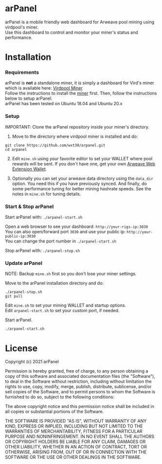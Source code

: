 # arPanel
arPanel is a mobile friendly web dashboard for Arweave pool mining using virdpool's miner.  
Use this dashboard to control and monitor your miner's status and performance.

# Installation

### Requirements
arPanel is **not** a standalone miner, it is simply a dashboard for Vird's miner which is available here: [Virdpool Miner](https://github.com/virdpool/miner)  
Follow the instructions to install the [miner](https://github.com/virdpool/miner) first. Then, follow the instructions below to setup arPanel.  
arPanel has been tested on Ubuntu 18.04 and Ubuntu 20.x

### Setup
IMPORTANT: Clone the arPanel repository inside your miner's directory.  
1) Move to the directory where virdpool miner is installed and do:  
```
git clone https://github.com/wxt30/arpanel.git
cd arpanel
```
2) Edit `mine.sh` using your favorite editor to set your WALLET where pool rewards will be sent. If you don't have one, get your own [Arweave Web Extension Wallet](https://docs.arweave.org/info/wallets/arweave-web-extension-wallet).

3) Optionally you can set your arweave data directory using the `data_dir` option. You need this if you have previously synced. And finally, do some performance tuning for better mining hashrate speeds. See the notes in `mine.sh` for tuning details.

### Start & Stop arPanel
Start arPanel with: `./arpanel-start.sh`  

Open a web browser to see your dashboard: `http://your-rigs-ip:3030`  
You can also open/forward port `3030` and use your public ip: `http://your-public-ip:3030`  
You can change the port number in `./arpanel-start.sh`  

Stop arPanel with: `./arpanel-stop.sh`

### Update arPanel
NOTE: Backup `mine.sh` first so you don't lose your miner settings.  

Move to the arPanel installation directory and do:
```
./arpanel-stop.sh
git pull
```
Edit `mine.sh` to set your mining WALLET and startup options.  
Edit `arpanel-start.sh` to set your custom port, if needed.  

Start arPanel.
```
./arpanel-start.sh
```

# License
Copyright (c) 2021 arPanel

Permission is hereby granted, free of charge, to any person obtaining a copy of this software and associated documentation files (the "Software"), to deal in the Software without restriction, including without limitation the rights to use, copy, modify, merge, publish, distribute, sublicense, and/or sell copies of the Software, and to permit persons to whom the Software is furnished to do so, subject to the following conditions:

The above copyright notice and this permission notice shall be included in all copies or substantial portions of the Software.

THE SOFTWARE IS PROVIDED "AS IS", WITHOUT WARRANTY OF ANY KIND, EXPRESS OR IMPLIED, INCLUDING BUT NOT LIMITED TO THE WARRANTIES OF MERCHANTABILITY, FITNESS FOR A PARTICULAR PURPOSE AND NONINFRINGEMENT. IN NO EVENT SHALL THE AUTHORS OR COPYRIGHT HOLDERS BE LIABLE FOR ANY CLAIM, DAMAGES OR OTHER LIABILITY, WHETHER IN AN ACTION OF CONTRACT, TORT OR OTHERWISE, ARISING FROM, OUT OF OR IN CONNECTION WITH THE SOFTWARE OR THE USE OR OTHER DEALINGS IN THE SOFTWARE.

